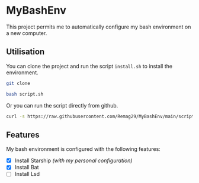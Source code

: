 # MyBashEnv

This project permits me to automatically configure my bash environment on a new computer.

## Utilisation

You can clone the project and run the script `install.sh` to install the environment.

```bash
git clone
```

```bash
bash script.sh
```

Or you can run the script directly from github.

```bash
curl -s https://raw.githubusercontent.com/Remag29/MyBashEnv/main/script.sh | bash
```

## Features

My bash environment is configured with the following features:

- [x] Install Starship *(with my personal configuration)*
- [x] Install Bat
- [ ] Install Lsd
